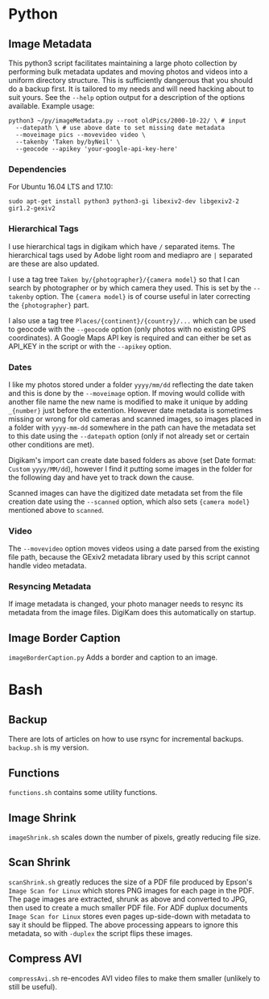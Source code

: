 # Python

## Image Metadata

This python3 script facilitates maintaining a large photo collection by performing bulk metadata updates and moving photos and videos into a uniform directory structure. This is sufficiently dangerous that you should do a backup first. It is tailored to my needs and will need hacking about to suit yours. See the `--help` option output for a description of the options available.
Example usage:

    python3 ~/py/imageMetadata.py --root oldPics/2000-10-22/ \ # input
      --datepath \ # use above date to set missing date metadata
      --moveimage pics --movevideo video \
      --takenby 'Taken by/byNeil' \
      --geocode --apikey 'your-google-api-key-here'

### Dependencies
For Ubuntu 16.04 LTS and 17.10: 

    sudo apt-get install python3 python3-gi libexiv2-dev libgexiv2-2 gir1.2-gexiv2 

### Hierarchical Tags
I use hierarchical tags in digikam which have `/` separated items. The hierarchical tags used
by Adobe light room and mediapro are `|` separated are these are also updated.

I use a tag tree `Taken by/{photographer}/{camera model}` so that I can search by photographer or by which camera they used. This is set by the `--takenby` option. The `{camera model}` is of course useful in later correcting the `{photographer}` part.

I also use a tag tree `Places/{continent}/{country}/...` which can be used to geocode with the `--geocode` option (only photos with no existing GPS coordinates). A Google Maps API key is required and can either be set as API_KEY in the script or with the `--apikey` option.

### Dates
I like my photos stored under a folder `yyyy/mm/dd` reflecting the date taken and this is done by the `--moveimage` option. If moving would collide with another file name the new name is modified to make it unique by adding `_{number}` just before the extention. However date metadata is sometimes missing or wrong for old cameras and scanned images, so images placed in a folder with `yyyy-mm-dd` somewhere in the path can have the metadata set to this date using the `--datepath` option (only if not already set or certain other conditions are met).

Digikam's import can create date based folders as above (set Date format: `Custom`  `yyyy/MM/dd`), however I find it putting some images in the folder for the following day and have yet to track down the cause.

Scanned images can have the digitized date metadata set from the file creation date using the `--scanned` option, which also sets `{camera model}` mentioned above to `scanned`.

### Video
The `--movevideo` option moves videos using a date parsed from the existing file path, because the GExiv2 metadata library used by this script cannot handle video metadata.

### Resyncing Metadata
If image metadata is changed, your photo manager needs to resync its metadata from the image
files. DigiKam does this automatically on startup.

## Image Border Caption
`imageBorderCaption.py` Adds a border and caption to an image.

# Bash

## Backup

There are lots of articles on how to use rsync for incremental backups. `backup.sh` is my version.

## Functions

`functions.sh` contains some utility functions.

## Image Shrink
`imageShrink.sh` scales down the number of pixels, greatly reducing file size.

## Scan Shrink
`scanShrink.sh` greatly reduces the size of a PDF file produced by Epson's `Image Scan for Linux` which stores PNG images for each page in the PDF. The page images are extracted, shrunk as above and converted to JPG, then used to create a much smaller PDF file. For ADF duplux documents `Image Scan for Linux` stores even pages up-side-down with metadata to say it should be flipped. The above processing appears to ignore this metadata, so with `-duplex` the script flips these images.

## Compress AVI
`compressAvi.sh` re-encodes AVI video files to make them smaller (unlikely to still be useful).
